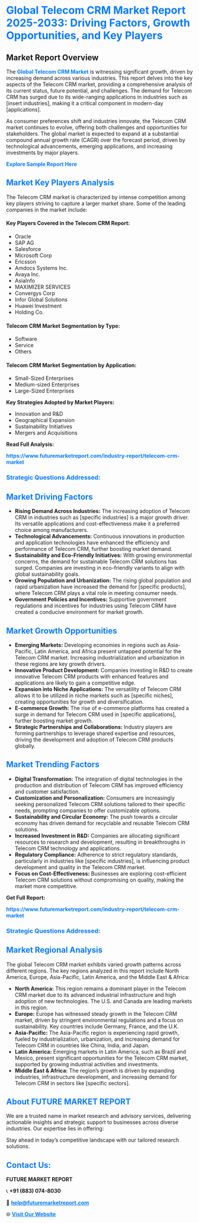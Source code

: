 <h1 style="color: #007BFF;">Global Telecom CRM Market Report 2025-2033: Driving Factors, Growth Opportunities, and Key Players</h1>

<section id="overview">
<h2>Market Report Overview</h2>
<p>The <a href="https://www.futuremarketreport.com/industry-report/telecom-crm-market" style="color: #007BFF; text-decoration: none;"><strong>Global Telecom CRM Market</strong></a> is witnessing significant growth, driven by increasing demand across various industries. This report delves into the key aspects of the Telecom CRM market, providing a comprehensive analysis of its current status, future potential, and challenges. The demand for Telecom CRM has surged due to its wide-ranging applications in industries such as [insert industries], making it a critical component in modern-day [applications].</p>
<p>As consumer preferences shift and industries innovate, the Telecom CRM market continues to evolve, offering both challenges and opportunities for stakeholders. The global market is expected to expand at a substantial compound annual growth rate (CAGR) over the forecast period, driven by technological advancements, emerging applications, and increasing investments by major players.</p>
</section>

<section id="overview">
<p><a href="https://www.futuremarketreport.com/request-sample/reportId=105145" style="color: #007BFF; text-decoration: none;"><strong>Explore Sample Report Here</strong></a></p>
</section>

<section id="key-players">
<h2 style="color: #007BFF;">Market Key Players Analysis</h2>
<p>The Telecom CRM market is characterized by intense competition among key players striving to capture a larger market share. Some of the leading companies in the market include:</p>
<h4>Key Players Covered in the Telecom CRM Report:</h4>
<ul><li>Oracle</li><li>SAP AG</li><li>Salesforce</li><li>Microsoft Corp</li><li>Ericsson</li><li>Amdocs Systems Inc.</li><li>Avaya Inc.</li><li>AsiaInfo</li><li>MAXIMIZER SERVICES</li><li>Convergys Corp</li><li>Infor Global Solutions</li><li>Huawei Investment</li><li>Holding Co.</li></ul>
<h4>Telecom CRM Market Segmentation by Type:</h4>
<ul><li>Software</li><li>Service</li><li>Others</li></ul>

<h4>Telecom CRM Market Segmentation by Application:</h4>
<ul><li>Small-Sized Enterprises</li><li>Medium-sized Enterprises</li><li>Large-Sized Enterprises</li></ul>
<p><strong>Key Strategies Adopted by Market Players:</strong></p>
<ul>
<li>Innovation and R&D</li>
<li>Geographical Expansion</li>
<li>Sustainability Initiatives</li>
<li>Mergers and Acquisitions</li>
</ul>
</section>

<section>
<p><strong>Read Full Analysis: </strong></p><a href="https://www.futuremarketreport.com/industry-report/telecom-crm-market" style="color: #007BFF; text-decoration: none;"><strong>https://www.futuremarketreport.com/industry-report/telecom-crm-market</strong></a>
<h3 style="color: #007BFF;">Strategic Questions Addressed:</h3>
</section>

<section id="driving-factors">
<h2 style="color: #007BFF;">Market Driving Factors</h2>
<ul>
<li><strong>Rising Demand Across Industries:</strong> The increasing adoption of Telecom CRM in industries such as [specific industries] is a major growth driver. Its versatile applications and cost-effectiveness make it a preferred choice among manufacturers.</li>
<li><strong>Technological Advancements:</strong> Continuous innovations in production and application technologies have enhanced the efficiency and performance of Telecom CRM, further boosting market demand.</li>
<li><strong>Sustainability and Eco-Friendly Initiatives:</strong> With growing environmental concerns, the demand for sustainable Telecom CRM solutions has surged. Companies are investing in eco-friendly variants to align with global sustainability goals.</li>
<li><strong>Growing Population and Urbanization:</strong> The rising global population and rapid urbanization have increased the demand for [specific products], where Telecom CRM plays a vital role in meeting consumer needs.</li>
<li><strong>Government Policies and Incentives:</strong> Supportive government regulations and incentives for industries using Telecom CRM have created a conducive environment for market growth.</li>
</ul>
</section>

<section id="growth-opportunities">
<h2 style="color: #007BFF;">Market Growth Opportunities</h2>
<ul>
<li><strong>Emerging Markets:</strong> Developing economies in regions such as Asia-Pacific, Latin America, and Africa present untapped potential for the Telecom CRM market. Increasing industrialization and urbanization in these regions are key growth drivers.</li>
<li><strong>Innovative Product Development:</strong> Companies investing in R&D to create innovative Telecom CRM products with enhanced features and applications are likely to gain a competitive edge.</li>
<li><strong>Expansion into Niche Applications:</strong> The versatility of Telecom CRM allows it to be utilized in niche markets such as [specific niches], creating opportunities for growth and diversification.</li>
<li><strong>E-commerce Growth:</strong> The rise of e-commerce platforms has created a surge in demand for Telecom CRM used in [specific applications], further boosting market growth.</li>
<li><strong>Strategic Partnerships and Collaborations:</strong> Industry players are forming partnerships to leverage shared expertise and resources, driving the development and adoption of Telecom CRM products globally.</li>
</ul>
</section>

<section id="trending-factors">
<h2 style="color: #007BFF;">Market Trending Factors</h2>
<ul>
<li><strong>Digital Transformation:</strong> The integration of digital technologies in the production and distribution of Telecom CRM has improved efficiency and customer satisfaction.</li>
<li><strong>Customization and Personalization:</strong> Consumers are increasingly seeking personalized Telecom CRM solutions tailored to their specific needs, prompting companies to offer customizable options.</li>
<li><strong>Sustainability and Circular Economy:</strong> The push towards a circular economy has driven demand for recyclable and reusable Telecom CRM solutions.</li>
<li><strong>Increased Investment in R&D:</strong> Companies are allocating significant resources to research and development, resulting in breakthroughs in Telecom CRM technology and applications.</li>
<li><strong>Regulatory Compliance:</strong> Adherence to strict regulatory standards, particularly in industries like [specific industries], is influencing product development and quality in the Telecom CRM market.</li>
<li><strong>Focus on Cost-Effectiveness:</strong> Businesses are exploring cost-efficient Telecom CRM solutions without compromising on quality, making the market more competitive.</li>
</ul>
</section>

<section>
<p><strong>Get Full Report: </strong></p><a href="https://www.futuremarketreport.com/industry-report/telecom-crm-market" style="color: #007BFF; text-decoration: none;"><strong>https://www.futuremarketreport.com/industry-report/telecom-crm-market</strong></a>
<h3 style="color: #007BFF;">Strategic Questions Addressed:</h3>
</section>


<section id="regional-analysis">
<h2 style="color: #007BFF;">Market Regional Analysis</h2>
<p>The global Telecom CRM market exhibits varied growth patterns across different regions. The key regions analyzed in this report include North America, Europe, Asia-Pacific, Latin America, and the Middle East & Africa:</p>
<ul>
<li><strong>North America:</strong> This region remains a dominant player in the Telecom CRM market due to its advanced industrial infrastructure and high adoption of new technologies. The U.S. and Canada are leading markets in this region.</li>
<li><strong>Europe:</strong> Europe has witnessed steady growth in the Telecom CRM market, driven by stringent environmental regulations and a focus on sustainability. Key countries include Germany, France, and the U.K.</li>
<li><strong>Asia-Pacific:</strong> The Asia-Pacific region is experiencing rapid growth, fueled by industrialization, urbanization, and increasing demand for Telecom CRM in countries like China, India, and Japan.</li>
<li><strong>Latin America:</strong> Emerging markets in Latin America, such as Brazil and Mexico, present significant opportunities for the Telecom CRM market, supported by growing industrial activities and investments.</li>
<li><strong>Middle East & Africa:</strong> The region’s growth is driven by expanding industries, infrastructure development, and increasing demand for Telecom CRM in sectors like [specific sectors].</li>
</ul>
</section>

<footer>
<h2 style="color: #007BFF;">About FUTURE MARKET REPORT</h2>
<p>We are a trusted name in market research and advisory services, delivering actionable insights and strategic support to businesses across diverse industries. Our expertise lies in offering:</p>

<p>Stay ahead in today’s competitive landscape with our tailored research solutions.</p>

<h2 style="color: #007BFF;">Contact Us:</h2>
<p><strong>FUTURE MARKET REPORT</strong></p>
<p>📞 <strong>+91 (883) 074-8030</strong></p>
<p>📧 <strong><a href="mailto:help@futuremarketreport.com" style="color: #007BFF;">help@futuremarketreport.com</a></strong></p>
<p>🌐 <strong><a href="https://www.futuremarketreport.com/" style="color: #007BFF;">Visit Our Website</a></strong></p>
</footer>